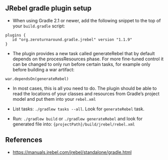 ## JRebel gradle plugin setup

- When using Gradle 2.1 or newer, add the following snippet to the top of your `build.gradle` script:

```
plugins {
   id "org.zeroturnaround.gradle.jrebel" version "1.1.9"
}
```

- The plugin provides a new task called generateRebel that by default depends on the processResources phase. For more fine-tuned control it can be changed to only run before certain tasks, for example only before building a war artifact:

```
war.dependsOn(generateRebel)
```

- In most cases, this is all you need to do. The plugin should be able to read the locations of your classes and resources from Gradle’s project model and put them into your `rebel.xml`

- List tasks: `./gradlew tasks --all`. Look for `generateRebel` task.

- Run: `./gradlew build` or `./gradlew generateRebel` and look for generated file into: `{projectPath}/build/jrebel/rebel.xml`

## References
- https://manuals.jrebel.com/jrebel/standalone/gradle.html